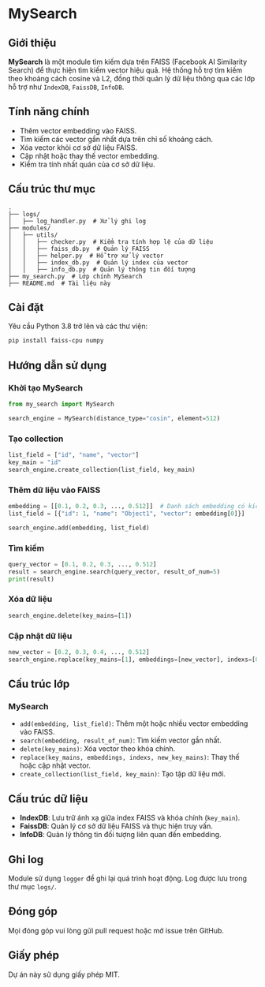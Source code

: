 # MySearch

## Giới thiệu
**MySearch** là một module tìm kiếm dựa trên FAISS (Facebook AI Similarity Search) để thực hiện tìm kiếm vector hiệu quả. Hệ thống hỗ trợ tìm kiếm theo khoảng cách cosine và L2, đồng thời quản lý dữ liệu thông qua các lớp hỗ trợ như `IndexDB`, `FaissDB`, `InfoDB`.

## Tính năng chính
- Thêm vector embedding vào FAISS.
- Tìm kiếm các vector gần nhất dựa trên chỉ số khoảng cách.
- Xóa vector khỏi cơ sở dữ liệu FAISS.
- Cập nhật hoặc thay thế vector embedding.
- Kiểm tra tính nhất quán của cơ sở dữ liệu.

## Cấu trúc thư mục
```
.
├── logs/
│   ├── log_handler.py  # Xử lý ghi log
├── modules/
│   ├── utils/
│   │   ├── checker.py  # Kiểm tra tính hợp lệ của dữ liệu
│   │   ├── faiss_db.py  # Quản lý FAISS
│   │   ├── helper.py  # Hỗ trợ xử lý vector
│   │   ├── index_db.py  # Quản lý index của vector
│   │   ├── info_db.py  # Quản lý thông tin đối tượng
├── my_search.py  # Lớp chính MySearch
├── README.md  # Tài liệu này
```

## Cài đặt
Yêu cầu Python 3.8 trở lên và các thư viện:
```bash
pip install faiss-cpu numpy
```

## Hướng dẫn sử dụng

### Khởi tạo MySearch
```python
from my_search import MySearch

search_engine = MySearch(distance_type="cosin", element=512)
```

### Tạo collection
```python
list_field = ["id", "name", "vector"]
key_main = "id"
search_engine.create_collection(list_field, key_main)
```

### Thêm dữ liệu vào FAISS
```python
embedding = [[0.1, 0.2, 0.3, ..., 0.512]]  # Danh sách embedding có kích thước 512
list_field = [{"id": 1, "name": "Object1", "vector": embedding[0]}]

search_engine.add(embedding, list_field)
```

### Tìm kiếm
```python
query_vector = [0.1, 0.2, 0.3, ..., 0.512]
result = search_engine.search(query_vector, result_of_num=5)
print(result)
```

### Xóa dữ liệu
```python
search_engine.delete(key_mains=[1])
```

### Cập nhật dữ liệu
```python
new_vector = [0.2, 0.3, 0.4, ..., 0.512]
search_engine.replace(key_mains=[1], embeddings=[new_vector], indexs=[0])
```

## Cấu trúc lớp
### **MySearch**
- `add(embedding, list_field)`: Thêm một hoặc nhiều vector embedding vào FAISS.
- `search(embedding, result_of_num)`: Tìm kiếm vector gần nhất.
- `delete(key_mains)`: Xóa vector theo khóa chính.
- `replace(key_mains, embeddings, indexs, new_key_mains)`: Thay thế hoặc cập nhật vector.
- `create_collection(list_field, key_main)`: Tạo tập dữ liệu mới.

## Cấu trúc dữ liệu
- **IndexDB**: Lưu trữ ánh xạ giữa index FAISS và khóa chính (`key_main`).
- **FaissDB**: Quản lý cơ sở dữ liệu FAISS và thực hiện truy vấn.
- **InfoDB**: Quản lý thông tin đối tượng liên quan đến embedding.

## Ghi log
Module sử dụng `logger` để ghi lại quá trình hoạt động. Log được lưu trong thư mục `logs/`.

## Đóng góp
Mọi đóng góp vui lòng gửi pull request hoặc mở issue trên GitHub.

## Giấy phép
Dự án này sử dụng giấy phép MIT.

